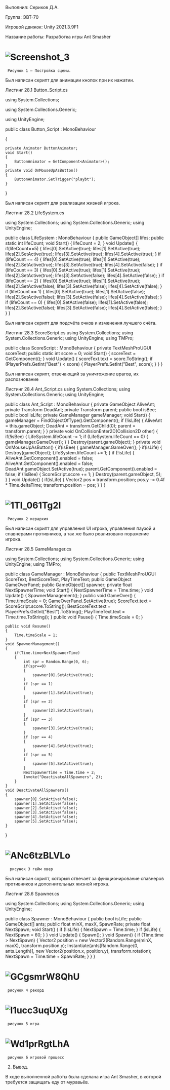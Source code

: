 Выполнил: Сериков Д.А.

Группа: ЭВТ-70

Игровой движок: Unity 2021.3.9F1

Название работы: Разработка игры Ant Smasher

 # ![Screenshot_3](https://user-images.githubusercontent.com/119409903/205105573-54d09958-a057-41fc-a0b6-2e3a3aeeae66.png)

     Рисунок 1 – Постройка сцены.

Был написан скрипт для анимации кнопок при их нажатии.

Листинг 28.1 Button_Script.cs

using System.Collections;

using System.Collections.Generic;

using UnityEngine;

public class Button_Script : MonoBehaviour

{

    private Animator ButtonAnimator;
    void Start()
    {
        ButtonAnimator = GetComponent<Animator>();
    }
    private void OnMouseUpAsButton()
    {
        ButtonAnimator.SetTrigger("playbt");
    }
}

 
Был написан скрипт для реализации жизней игрока.
 
Листинг 28.2 LifeSystem.cs

using System.Collections;
using System.Collections.Generic;
using UnityEngine;

public class LifeSystem : MonoBehaviour
{
    public GameObject[] lifes;
    public static int lifeCount;
    void Start()
    {
        lifeCount = 2;
    }
    void Update()
    {
        if(lifeCount==5)
        {
            lifes[0].SetActive(true);
            lifes[1].SetActive(true);
            lifes[2].SetActive(true);
            lifes[3].SetActive(true);
            lifes[4].SetActive(true);
        }
        if (lifeCount == 4)
        {
            lifes[0].SetActive(true);
            lifes[1].SetActive(true);
            lifes[2].SetActive(true);
            lifes[3].SetActive(true);
            lifes[4].SetActive(false);
        }
        if (lifeCount == 3)
        {
            lifes[0].SetActive(true);
            lifes[1].SetActive(true);
            lifes[2].SetActive(true);
            lifes[3].SetActive(false);
            lifes[4].SetActive(false);
        }
        if (lifeCount == 2)
        {
            lifes[0].SetActive(true);
            lifes[1].SetActive(true);
            lifes[2].SetActive(false);
            lifes[3].SetActive(false);
            lifes[4].SetActive(false);
        }
        if (lifeCount == 1)
        {
            lifes[0].SetActive(true);
            lifes[1].SetActive(false);
            lifes[2].SetActive(false);
            lifes[3].SetActive(false);
            lifes[4].SetActive(false);
        }
        if (lifeCount == 0)
        {
            lifes[0].SetActive(false);
            lifes[1].SetActive(false);
            lifes[2].SetActive(false);
            lifes[3].SetActive(false);
            lifes[4].SetActive(false);
        }
    }
}
 
Был написан скрипт для подсчёта очков и изменения лучшего счёта.
 
Листинг 28.3 ScoreScript.cs
using System.Collections;
using System.Collections.Generic;
using UnityEngine;
using TMPro;

public class ScoreScript : MonoBehaviour
{
    private TextMeshProUGUI scoreText;
    public static int score = 0;
    void Start()
    {
        scoreText = GetComponent<TextMeshProUGUI>();
    }
    void Update()
    {
        scoreText.text = score.ToString();
        if (PlayerPrefs.GetInt("Best") < score)
        {
            PlayerPrefs.SetInt("Best", score);
        }
    }
}
                                               
Был написан скрипт, отвечающий за уничтожение врагов, их распознование
                                               
Листинг 28.4 Ant_Script.cs
using System.Collections;
using System.Collections.Generic;
using UnityEngine;

public class Ant_Script : MonoBehaviour
{
    private GameObject AliveAnt;
    private Transform DeadAnt;
    private Transform parent;
    public bool isBee;
    public bool isLife;
    private GameManager gameManager;
    void Start()
    {
        gameManager = FindObjectOfType<GameManager>().GetComponent<GameManager>();
        if (!isLife)
        {
            AliveAnt = this.gameObject;
            DeadAnt = transform.GetChild(0);
            parent = transform.parent;
        }
    }
    private void OnCollisionEnter2D(Collision2D other)
    {
        if(!isBee)
        {
            LifeSystem.lifeCount -= 1;
            if (LifeSystem.lifeCount == 0)
            {
                gameManager.GameOver();
            }
        }
        Destroy(parent.gameObject);
    }
    private void OnMouseUpAsButton()
    {
        if(isBee)
        {
            gameManager.GameOver();
        }
        if(isLife)
        {
            Destroy(gameObject);
            LifeSystem.lifeCount += 1;
        }
        if (!isLife)
        {
            AliveAnt.GetComponent<SpriteRenderer>().enabled = false;
            AliveAnt.GetComponent<BoxCollider2D>().enabled = false;
            DeadAnt.gameObject.SetActive(true);
            parent.GetComponent<Animator>().enabled = false;
            if (!isBee)
            {
                ScoreScript.score += 1;
            }
            Destroy(parent.gameObject, 5);
        }
    }
    void Update()
    {
        if(isLife)
        {
            Vector2 pos = transform.position;
            pos.y -= 0.4f * Time.deltaTime;
            transform.position = pos;
        }
    }
}
 
# ![1Tl_061Tg2I](https://user-images.githubusercontent.com/119409903/205106017-58b8d7cf-0c88-446f-bf11-fa314803cc09.jpg)

     Рисунок 2 иерархия
 
Был написан скрипт для управления UI игрока, управления паузой и спавнерами противников, а так же было реализовано поражение игрока.
 
Листинг 28.5 GameManager.cs
 
using System.Collections;
using System.Collections.Generic;
using UnityEngine;
using TMPro;

public class GameManager : MonoBehaviour
{
    public TextMeshProUGUI ScoreText, BestScoreText, PlayTimeText;
    public GameObject GameOverPanel;
    public GameObject[] spawner;
    private float NextSpawnerTime;
    void Start()
    {
        NextSpawnerTime = Time.time;
    }
    void Update()
    {
        SpawnerManagement();
    }
    public void GameOver()
    {
        Time.timeScale = 0;
        GameOverPanel.SetActive(true);
        ScoreText.text = ScoreScript.score.ToString();
        BestScoreText.text = PlayerPrefs.GetInt("Best").ToString();
        PlayTimeText.text = Time.time.ToString();
    }
    public void Pause()
    {
        Time.timeScale = 0;
    }

    public void Resume()
    {
        Time.timeScale = 1;
    }
    void SpawnerManagement()
    {
        if(Time.time>NextSpawnerTime)
        {
            int spr = Random.Range(0, 6);
            if(spr==0)
            {
                spawner[0].SetActive(true);
            }
            if (spr == 1)
            {
                spawner[1].SetActive(true);
            }
            if (spr == 2)
            {
                spawner[2].SetActive(true);
            }
            if (spr == 3)
            {
                spawner[3].SetActive(true);
            }
            if (spr == 4)
            {
                spawner[4].SetActive(true);
            }
            if (spr == 5)
            {
                spawner[5].SetActive(true);
            }
            NextSpawnerTime = Time.time + 2;
            Invoke("DeactivateAllSpawners", 2);
        }
    }
    void DeactivateAllSpawners()
    {
        spawner[0].SetActive(false);
        spawner[1].SetActive(false);
        spawner[2].SetActive(false);
        spawner[3].SetActive(false);
        spawner[4].SetActive(false);
        spawner[5].SetActive(false);
    }
}
# ![ANc6tzBLVLo](https://user-images.githubusercontent.com/119409903/205106079-0a902d88-52cf-42ec-bdde-d31b451d9338.jpg)

      рисунок 3 гейм овер
 
Был написан скрипт, который отвечает за функционирование спавнеров противников и дополнительных жизней игрока.
 
Листинг 28.6 Spawner.cs
 
using System.Collections;
using System.Collections.Generic;
using UnityEngine;

public class Spawner : MonoBehaviour
{
    public bool isLife;
    public GameObject[] ants;
    public float minX, maxX, SpawnRate;
    private float NextSpawn;
    void Start()
    {
        if (!isLife)
        {
            NextSpawn = Time.time;
        }
        if (isLife)
        {
            NextSpawn = 60;
        }
    }
    void Update()
    {
        Spawn();
    }
    void Spawn()
    {
        if (Time.time > NextSpawn)
        {
            Vector2 position = new Vector2(Random.Range(minX, maxX), transform.position.y);
            Instantiate(ants[Random.Range(0, ants.Length)], new Vector2(position.x, position.y), transform.rotation);
            NextSpawn = Time.time + SpawnRate;
        }
    }
}
# ![GCgsmrW8QhU](https://user-images.githubusercontent.com/119409903/205106176-45145cd0-1520-4f2a-893b-3992b013e5b6.jpg)

     рисунок 4 рекорд
 
# ![l1ucc3uqUXg](https://user-images.githubusercontent.com/119409903/205106238-79ff4b77-62d5-476f-a01e-0ace8b4d3f5f.jpg)

     рисунок 5 игра
 
# ![Wd1prRgtLhA](https://user-images.githubusercontent.com/119409903/205106301-2ea2c201-c7fe-43c0-9ef9-bf01af39c32b.jpg)

     рисунок 6 игровой процесс
 
2. Вывод.
 
В ходе выполненной работы была сделана игра Ant Smasher, в которой требуется защищать еду от муравьёв.
